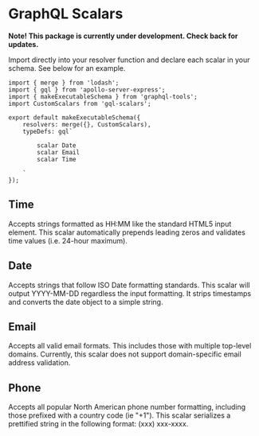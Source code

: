 # GraphQL Scalars

__Note! This package is currently under development. Check back for updates.__

Import directly into your resolver function and declare each scalar in your schema. See below for an example.

```
import { merge } from 'lodash';
import { gql } from 'apollo-server-express';
import { makeExecutableSchema } from 'graphql-tools';
import CustomScalars from 'gql-scalars';

export default makeExecutableSchema({
    resolvers: merge({}, CustomScalars),
    typeDefs: gql`
    
        scalar Date
        scalar Email
        scalar Time 

    `
});

```

## Time

Accepts strings formatted as HH:MM like the standard HTML5 input element. This scalar automatically prepends leading zeros and validates time values (i.e. 24-hour maximum).

## Date 

Accepts strings that follow ISO Date formatting standards. This scalar will output YYYY-MM-DD regardless the input formatting. It strips timestamps and converts the date object to a simple string.

## Email

Accepts all valid email formats. This includes those with multiple top-level domains. Currently, this scalar does not support domain-specific email address validation.

## Phone 

Accepts all popular North American phone number formatting, including those prefixed with a country code (ie "+1"). This scalar serializes a prettified string in the following format: (xxx) xxx-xxxx.